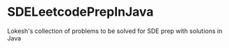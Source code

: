 # SDELeetcodePrepInJava
Lokesh's collection of problems to be solved for SDE prep with solutions in Java
